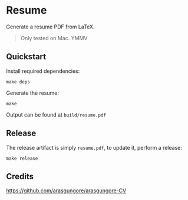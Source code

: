 # Resume

Generate a resume PDF from LaTeX.

> Only tested on Mac. YMMV

## Quickstart

Install required dependencies:
```
make deps
```

Generate the resume:
```
make
```

Output can be found at `build/resume.pdf`

## Release

The release artifact is simply `resume.pdf`, to update it, perform a release:

```
make release
```

## Credits

https://github.com/arasgungore/arasgungore-CV